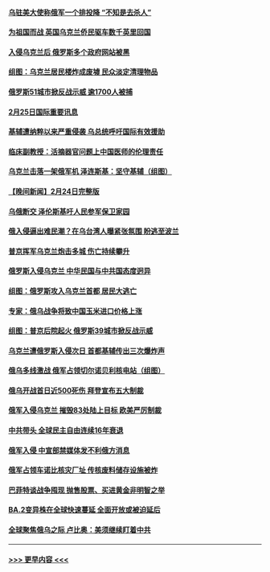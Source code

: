 #### [乌驻美大使称俄军一个排投降 “不知是去杀人”](../pages/prog202/a103357411.md?t=02252050) 
#### [为祖国而战 英国乌克兰侨民驱车数千英里回国](../pages/prog202/a103357404.md?t=02252050) 
#### [入侵乌克兰后 俄罗斯多个政府网站被黑](../pages/prog202/a103357390.md?t=02252050) 
#### [组图：乌克兰居民楼炸成废墟 民众淡定清理物品](../pages/prog202/a103357343.md?t=02252050) 
#### [俄罗斯51城市掀反战示威 逾1700人被捕](../pages/prog202/a103357307.md?t=02252050) 
#### [2月25日国际重要讯息](../pages/prog202/a103357318.md?t=02252050) 
#### [基辅遭纳粹以来严重侵袭 乌总统呼吁国际有效援助](../pages/prog202/a103357243.md?t=02252050) 
#### [临床副教授：活摘器官问题上中国医师的伦理责任](../pages/prog202/a103357276.md?t=02252050) 
#### [乌克兰击落一架俄军机 泽连斯基：坚守基辅（组图）](../pages/prog202/a103357256.md?t=02252050) 
#### [【晚间新闻】2月24日完整版](../pages/prog202/a103357018.md?t=02252050) 
#### [乌俄断交 泽伦斯基吁人民参军保卫家园](../pages/prog202/a103356763.md?t=02252050) 
#### [俄入侵逼出难民潮？在乌台湾人曝紧张氛围 盼逃至波兰](../pages/prog202/a103356767.md?t=02252050) 
#### [普京挥军乌克兰炮击多城 伤亡持续攀升](../pages/prog202/a103356775.md?t=02252050) 
#### [俄罗斯入侵乌克兰 中华民国与中共国态度迥异](../pages/prog202/a103357027.md?t=02252050) 
#### [组图：俄罗斯攻入乌克兰首都 居民大逃亡](../pages/prog202/a103357105.md?t=02252050) 
#### [专家：俄乌战争将致中国玉米进口价格上涨](../pages/prog202/a103357176.md?t=02252050) 
#### [组图：普京后院起火 俄罗斯39城市掀反战示威](../pages/prog202/a103357039.md?t=02252050) 
#### [乌克兰遭俄罗斯入侵次日 首都基辅传出三次爆炸声](../pages/prog202/a103357003.md?t=02252050) 
#### [俄乌多线激战 俄军占领切尔诺贝利核电站（组图）](../pages/prog202/a103356986.md?t=02252050) 
#### [俄乌开战首日近500死伤 拜登宣布五大制裁](../pages/prog202/a103356990.md?t=02252050) 
#### [俄军入侵乌克兰 摧毁83处陆上目标 欧美严厉制裁](../pages/prog202/a103356911.md?t=02252050) 
#### [中共带头 全球民主自由连续16年衰退](../pages/prog202/a103356810.md?t=02252050) 
#### [俄军入侵 中宣部禁媒体发不利俄方消息](../pages/prog202/a103356796.md?t=02252050) 
#### [俄军占领车诺比核灾厂址 传核废料储存设施被炸](../pages/prog202/a103356818.md?t=02252050) 
#### [巴菲特谈战争囤现 抛售股票、买进黄金非明智之举](../pages/prog202/a103356737.md?t=02252050) 
#### [BA.2变异株在全球快速蔓延 全面开放或被迫延后](../pages/prog202/a103356794.md?t=02252050) 
#### [全球聚焦俄乌之际 卢比奥：美须继续盯着中共](../pages/prog202/a103356779.md?t=02252050) 

----
#### [ >>> 更早内容 <<< ](../indexes/prog202-earlier.md)
